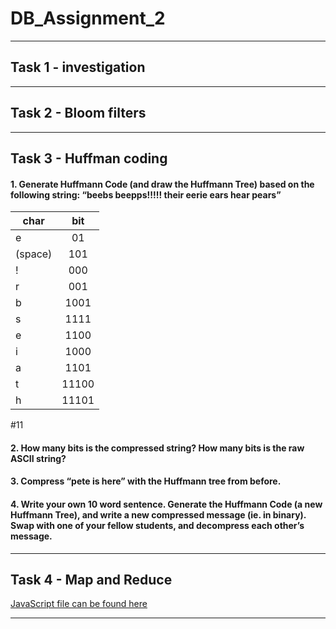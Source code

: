 # DB_Assignment_2

***
## Task 1 - investigation  
***
## Task 2 - Bloom filters  
***
## Task 3 - Huffman coding  
#### 1. Generate Huffmann Code (and draw the Huffmann Tree) based on the following string: “beebs beepps!!!!! their eerie ears hear pears”  
 char        | bit           | 
| ------------- |:-------------:| 
| e      | 01 | 
| (space)| 101 | 
| !      | 000 | 
| r      | 001 | 
| b      | 1001 | 
| s      | 1111 | 
| e      | 1100 | 
| i      | 1000 | 
| a      | 1101 | 
| t      | 11100 | 
| h      | 11101 | 
#11

#### 2. How many bits is the compressed string? How many bits is the raw ASCII string?  
#### 3. Compress “pete is here” with the Huffmann tree from before.  
#### 4. Write your own 10 word sentence. Generate the Huffmann Code (a new Huffmann Tree), and write a new compressed message (ie. in binary). Swap with one of your fellow students, and decompress each other’s message.  
  
***
## Task 4 - Map and Reduce  
[JavaScript file can be found here](https://github.com/RasmusLynge/DB_Assignment_2/blob/main/Untitled-1.js)
***
